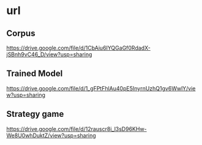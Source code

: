 



# url

## Corpus

https://drive.google.com/file/d/1CbAiu6IYQGaGf0RdadX-jSBnh9vC46_D/view?usp=sharing

## Trained Model

https://drive.google.com/file/d/1_gFPtFhlAu40pE5InyrnUzhQ1gv6WwlY/view?usp=sharing

## Strategy game

https://drive.google.com/file/d/12rauscr8i_l3sD96KHw-We8U0whDuktZ/view?usp=sharing


